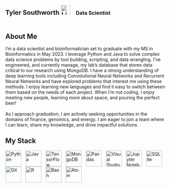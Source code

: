 <h1>
  <p style = 'display:inline-block; font-size: 20px;'>Tyler Southworth   
    <a href = 'https://www.linkedin.com/in/southworth-tyler/'>
    <img alt = 'LinkedIn' width = '30px' style = 'padding-right:10px;' src = 'https://cdn.jsdelivr.net/gh/devicons/devicon/icons/linkedin/linkedin-original.svg'>
  </a> </p>
  <p style = 'display: inline-block; font-size: 16px;'>Data Scientist</p>
</h1>

<!-- <h1>
  <p style= 'display:inline-block'> Tyler Southworth
  <a href = 'https://www.linkedin.com/in/southworth-tyler/'>
    <img alt = 'LinkedIn' width = '30px' style = 'padding-right:10px;' src ='https://cdn.jsdelivr.net/gh/devicons/devicon/icons/linkedin/linkedin-original.svg'>
  </a>
    </p>
</h1> -->

<h2> About Me </h2>

<body>
     I’m a data scientist and bioinformatician set to graduate with my MS in Bioinformatics in May 2023. I leverage Python and Java to solve complex data science problems by tool building, scripting, and data wrangling. I’ve engineered, and currently manage, my lab’s database that stores data critical to our research using MongoDB. I have a strong understanding of deep learning tools including Convolutional Neural Networks and Recurrent Neural Networks and have explored problems that interest me using these methods. I enjoy learning new languages and find it easy to switch between them based on the needs of each project. When I’m not coding, I enjoy meeting new people, learning more about space, and pouring the perfect beer!
  <br>
  <br>
     As I approach graduation, I am actively seeking opportunities in the domains of finance, genomics, and energy. I am eager to join a team where I can learn, share my knowledge, and drive impactful solutions.
</body>  

## My Stack

<img align = 'left' alt = 'Python' width = '50px' style = 'padding-right:10px;' src = 'https://cdn.jsdelivr.net/gh/devicons/devicon/icons/python/python-original.svg' title = 'Python'/>
<img align = 'left' alt = 'Java' width = '50px' style = 'padding-right:10px;' src = 'https://cdn.jsdelivr.net/gh/devicons/devicon/icons/java/java-original.svg' title = 'Java'/>
<img align = 'left' alt = 'TensorFlow' width = '50px' style = 'padding-right:10px;' src = 'https://cdn.jsdelivr.net/gh/devicons/devicon/icons/tensorflow/tensorflow-original.svg' title = 'TensorFlow'/>
<img align = 'left' alt = 'MongoDB' width = '50px' style = 'padding-right:10px;' src = 'https://cdn.jsdelivr.net/gh/devicons/devicon/icons/mongodb/mongodb-original.svg' title = 'MongoDB'/>
<img align = 'left' alt = 'Pandas' width = '50px' style = 'padding-right:10px;' src = 'https://cdn.jsdelivr.net/gh/devicons/devicon/icons/pandas/pandas-original-wordmark.svg' title = 'Pandas'/>
<img align = 'left' alt = 'Visual Studio Code' width = '50px' style = 'padding-right:10px;' src = 'https://cdn.jsdelivr.net/gh/devicons/devicon/icons/vscode/vscode-original.svg' title = 'Visual Studio Code'/>
<img align = 'left' alt = 'Jupyter Notebooks' width = '50px' style = 'padding-right:10px;' src = 'https://cdn.jsdelivr.net/gh/devicons/devicon/icons/jupyter/jupyter-original.svg' title = 'Jupyter Notebooks'/>
<img align = 'left' alt = 'SQLite' width = '50px' style = 'padding-right:10px;' src = 'https://cdn.jsdelivr.net/gh/devicons/devicon/icons/sqlite/sqlite-original.svg' title = 'SQLite'/>
<img align = 'left' alt = 'Git' width = '50px' style = 'padding-right:10px;' src = 'https://cdn.jsdelivr.net/gh/devicons/devicon/icons/git/git-original.svg' title = 'Git'/>
<img align = 'left' alt = 'R' width = '50px' style = 'padding-right:10px;' src = 'https://cdn.jsdelivr.net/gh/devicons/devicon/icons/r/r-original.svg' title = 'R'/>
<img align = 'left' alt = 'Bash' width = '50px' style = 'padding-right:10px;' src = 'https://cdn.jsdelivr.net/gh/devicons/devicon/icons/bash/bash-original.svg' title = 'Bash'/>
<img align = 'left' alt = 'Atom' width = '50px' style = 'padding-right:10px;' src = 'https://cdn.jsdelivr.net/gh/devicons/devicon/icons/atom/atom-original.svg' title = 'Atom'/>
